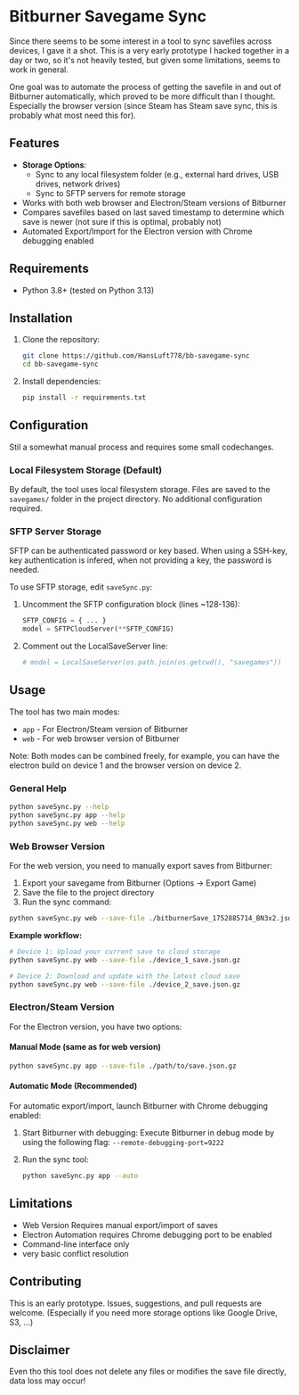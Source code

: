 # Bitburner Savegame Sync

Since there seems to be some interest in a tool to sync savefiles across devices, I gave it a shot. This is a very early prototype I hacked together in a day or two, so it's not heavily tested, but given some limitations, seems to work in general.

One goal was to automate the process of getting the savefile in and out of Bitburner automatically, which proved to be more difficult than I thought. Especially the browser version (since Steam has Steam save sync, this is probably what most need this for).

## Features

- **Storage Options**:
  - Sync to any local filesystem folder (e.g., external hard drives, USB drives, network drives)
  - Sync to SFTP servers for remote storage
- Works with both web browser and Electron/Steam versions of Bitburner
- Compares savefiles based on last saved timestamp to determine which save is newer (not sure if this is optimal, probably not)
- Automated Export/Import for the Electron version with Chrome debugging enabled

## Requirements

- Python 3.8+ (tested on Python 3.13)

## Installation

1. Clone the repository:
   ```bash
   git clone https://github.com/HansLuft778/bb-savegame-sync
   cd bb-savegame-sync
   ```

2. Install dependencies:
   ```bash
   pip install -r requirements.txt
   ```

## Configuration

Stil a somewhat manual process and requires some small codechanges.

### Local Filesystem Storage (Default)

By default, the tool uses local filesystem storage. Files are saved to the `savegames/` folder in the project directory. No additional configuration required.

### SFTP Server Storage
SFTP can be authenticated password or key based. When using a SSH-key, key authentication is infered, when not providing a key, the password is needed.

To use SFTP storage, edit `saveSync.py`:

1. Uncomment the SFTP configuration block (lines ~128-136):
   ```python
   SFTP_CONFIG = { ... }
   model = SFTPCloudServer(**SFTP_CONFIG)
   ```

2. Comment out the LocalSaveServer line:
   ```python
   # model = LocalSaveServer(os.path.join(os.getcwd(), "savegames"))
   ```

## Usage

The tool has two main modes:
- `app` - For Electron/Steam version of Bitburner
- `web` - For web browser version of Bitburner

Note: Both modes can be combined freely, for example, you can have the electron build on device 1 and the browser version on device 2.

### General Help
```bash
python saveSync.py --help
python saveSync.py app --help
python saveSync.py web --help
```

### Web Browser Version

For the web version, you need to manually export saves from Bitburner:

1. Export your savegame from Bitburner (Options -> Export Game)
2. Save the file to the project directory
3. Run the sync command:

```bash
python saveSync.py web --save-file ./bitburnerSave_1752885714_BN3x2.json.gz
```

**Example workflow:**
```bash
# Device 1: Upload your current save to cloud storage
python saveSync.py web --save-file ./device_1_save.json.gz

# Device 2: Download and update with the latest cloud save
python saveSync.py web --save-file ./device_2_save.json.gz
```

### Electron/Steam Version

For the Electron version, you have two options:

#### Manual Mode (same as for web version)
```bash
python saveSync.py app --save-file ./path/to/save.json.gz
```

#### Automatic Mode (Recommended)
For automatic export/import, launch Bitburner with Chrome debugging enabled:

1. Start Bitburner with debugging:
   Execute Bitburner in debug mode by using the following flag:
   `--remote-debugging-port=9222`

2. Run the sync tool:
   ```bash
   python saveSync.py app --auto
   ```

## Limitations

- Web Version Requires manual export/import of saves
- Electron Automation requires Chrome debugging port to be enabled
- Command-line interface only
- very basic conflict resolution 

## Contributing

This is an early prototype. Issues, suggestions, and pull requests are welcome. (Especially if you need more storage options like Google Drive, S3, ...)

## Disclaimer

Even tho this tool does not delete any files or modifies the save file directly, data loss may occur!
